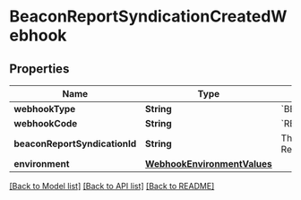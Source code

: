 # BeaconReportSyndicationCreatedWebhook

## Properties
Name | Type | Description | Notes
------------ | ------------- | ------------- | -------------
**webhookType** | **String** | &#x60;BEACON&#x60; | 
**webhookCode** | **String** | &#x60;REPORT_SYNDICATION_CREATED&#x60; | 
**beaconReportSyndicationId** | **String** | The ID of the associated Beacon Report Syndication. | 
**environment** | [**WebhookEnvironmentValues**](WebhookEnvironmentValues.md) |  | 

[[Back to Model list]](../README.md#documentation-for-models) [[Back to API list]](../README.md#documentation-for-api-endpoints) [[Back to README]](../README.md)


